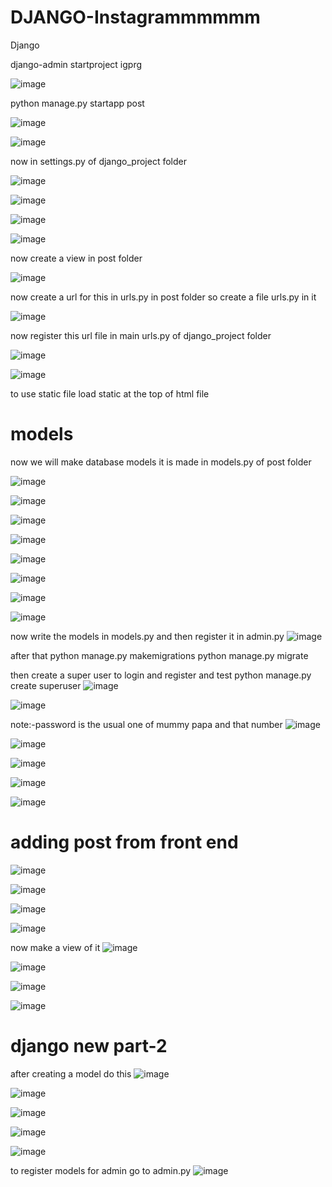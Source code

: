 # DJANGO-Instagrammmmmm
Django


django-admin startproject igprg

![image](https://github.com/user-attachments/assets/ef91d95d-1baa-443c-8c9f-8e8341f77496)

python manage.py startapp post

![image](https://github.com/user-attachments/assets/04a591c0-c55e-4324-be03-9da519af2ea6)

![image](https://github.com/user-attachments/assets/08920e09-5ecd-46c8-bbdd-d69610769eca)

now in settings.py of django_project folder

![image](https://github.com/user-attachments/assets/2bb6e346-733d-4c1a-a6df-dca7fabbaa6f)

![image](https://github.com/user-attachments/assets/8e3ab004-678c-44d3-8555-f4ff0915bf11)

![image](https://github.com/user-attachments/assets/6f1c3593-8a06-407e-8458-ceacbb03c514)

![image](https://github.com/user-attachments/assets/883a9f39-561b-4896-a1f1-7c835143b54d)


now create a view in post folder

![image](https://github.com/user-attachments/assets/4f3e3e61-7206-475f-894c-0081224f4062)

now create a url for this in urls.py in post folder
so create a file urls.py in it

![image](https://github.com/user-attachments/assets/d043978d-8c91-42ac-b593-342fd400b4f0)


now register this url file in main urls.py of django_project  folder

![image](https://github.com/user-attachments/assets/89680829-bcd7-4239-a8d2-9c02a1e5aa87)

![image](https://github.com/user-attachments/assets/14673255-03f5-4346-99ae-49d0aa115311)

to use static file load static at the top of html file

# models 
now we will make database models 
it is made in models.py of post folder

![image](https://github.com/user-attachments/assets/d2bab812-fdd5-468b-90e8-e7087e29ca45)

![image](https://github.com/user-attachments/assets/0077f321-2b3a-498a-b157-fb7c3cf26176)

![image](https://github.com/user-attachments/assets/382324d0-062d-4a8b-b364-93ac854b8618)

![image](https://github.com/user-attachments/assets/7cf41f3d-06af-4432-bcd2-631646976877)

![image](https://github.com/user-attachments/assets/583dc9f4-6263-4148-9305-de6518f2cac0)

![image](https://github.com/user-attachments/assets/27b9bf7c-822b-4550-927b-8809146f56b9)

![image](https://github.com/user-attachments/assets/c87ed9b4-9584-45ab-8068-30037feabbb9)

![image](https://github.com/user-attachments/assets/c53da349-2c7a-4c7e-981a-a869b91cb931)

now write the models in models.py and then register it in admin.py
![image](https://github.com/user-attachments/assets/0d59f9e0-4739-4b10-9f1f-d2b75fc86f3e)

after that 
python manage.py makemigrations 
python manage.py migrate 

then create a super user to login and register and test
python manage.py create superuser
![image](https://github.com/user-attachments/assets/45311085-4278-43a9-ae23-c6f59445227a)

![image](https://github.com/user-attachments/assets/bc41cf31-e2d1-499d-a506-373fc0c9c349)

note:-password is the usual one of mummy papa and that number
![image](https://github.com/user-attachments/assets/68c6a900-d397-4329-ab98-cbe5b042acd5)

![image](https://github.com/user-attachments/assets/63c4459e-870d-4a3b-b34b-683bc70edf65)

![image](https://github.com/user-attachments/assets/31c5a44a-b1df-4e0b-96cd-90850eb20d1f)

![image](https://github.com/user-attachments/assets/b73c0656-e541-41e4-a7cd-7fbe6b25f652)

![image](https://github.com/user-attachments/assets/9a5ef6d5-2c45-4945-a42b-5965582cdafb)

# adding post from front end
![image](https://github.com/user-attachments/assets/eb2c0625-fcd7-46fe-8320-9925e055116b)

![image](https://github.com/user-attachments/assets/2b9a91f6-9afc-4e1e-b3b2-51d277081e98)

![image](https://github.com/user-attachments/assets/0ac7c35a-1ed4-4577-a32f-4a33fc48c5cb)

![image](https://github.com/user-attachments/assets/ab0a216e-ea75-4573-a6dc-d3688b363388)

now make a view of it 
![image](https://github.com/user-attachments/assets/5a46035a-fae5-47c3-8280-97c14135bb13)

![image](https://github.com/user-attachments/assets/d0f60085-37e6-4309-b41d-9003d5afb774)

![image](https://github.com/user-attachments/assets/61d8ab66-a3df-472d-add4-e55e493fc742)

![image](https://github.com/user-attachments/assets/5db1090d-7195-4a03-90b8-813140155e89)


<h1>django new part-2</h1>

after creating a model do this 
![image](https://github.com/user-attachments/assets/5464e793-fbfd-47ac-ba47-b3c278e3e346)

![image](https://github.com/user-attachments/assets/af431183-fbbf-49c3-bfef-b5e3a90e5cd7)

![image](https://github.com/user-attachments/assets/2dfd70d8-94bb-4c77-8c1b-5a57e2ae4ff7)

![image](https://github.com/user-attachments/assets/ac428841-fb7f-4681-b7a5-89eaeb23081f)

![image](https://github.com/user-attachments/assets/52880da5-81fa-4138-9dab-7b6416c47d22)

to register models for admin go to admin.py
![image](https://github.com/user-attachments/assets/72f504e8-bdf0-426e-a272-aee2e7bba790)


